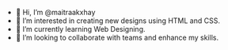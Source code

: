 - 👋 Hi, I’m @maitraakxhay
- 👀 I’m interested in creating new designs using HTML and CSS.
- 🌱 I’m currently learning Web Designing.
- 💞️ I’m looking to collaborate with teams and enhance my skills.


<!---
maitraakxhay/maitraakxhay is a ✨ special ✨ repository because its `README.md` (this file) appears on your GitHub profile.
You can click the Preview link to take a look at your changes.
--->
